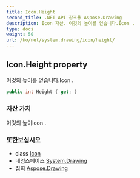 ```yaml
---
title: Icon.Height
second_title: .NET API 참조용 Aspose.Drawing
description: Icon 재산. 이것의 높이를 얻습니다.Icon .
type: docs
weight: 50
url: /ko/net/system.drawing/icon/height/
---
```

## Icon.Height property

이것의 높이를 얻습니다.Icon .

```csharp
public int Height { get; }
```

### 자산 가치

이것의 높이Icon .

### 또한보십시오

* class [Icon](../)
* 네임스페이스 [System.Drawing](../../icon/)
* 집회 [Aspose.Drawing](../../../)


